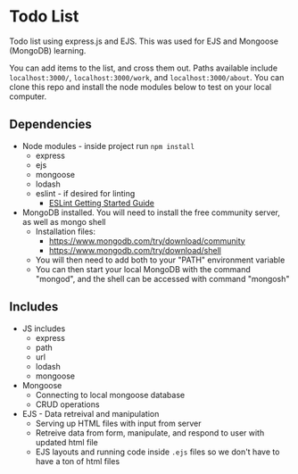 # Todo List

Todo list using express.js and EJS. This was used for EJS and Mongoose (MongoDB) learning.

You can add items to the list, and cross them out. Paths available include `localhost:3000/`, `localhost:3000/work`, and `localhost:3000/about`. You can clone this repo and install the node modules below to test on your local computer.

## Dependencies

-   Node modules - inside project run `npm install`
    -   express
    -   ejs
    -   mongoose
    -   lodash
    -   eslint - if desired for linting
        -   [ESLint Getting Started Guide](https://eslint.org/docs/latest/user-guide/getting-started)
-   MongoDB installed. You will need to install the free community server, as well as mongo shell
    -   Installation files:
        -   https://www.mongodb.com/try/download/community
        -   https://www.mongodb.com/try/download/shell
    -   You will then need to add both to your "PATH" environment variable
    -   You can then start your local MongoDB with the command "mongod", and the shell can be accessed with command "mongosh"

## Includes

-   JS includes
    -   express
    -   path
    -   url
    -   lodash
    -   mongoose
-   Mongoose
    -   Connecting to local mongoose database
    -   CRUD operations
-   EJS - Data retreival and manipulation
    -   Serving up HTML files with input from server
    -   Retreive data from form, manipulate, and respond to user with updated html file
    -   EJS layouts and running code inside `.ejs` files so we don't have to have a ton of html files

